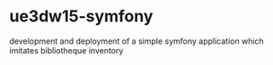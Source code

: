 # ue3dw15-symfony
development  and deployment of a simple symfony application which imitates bibliotheque inventory 
